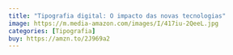 ```yaml
---
title: "Tipografia digital: O impacto das novas tecnologias"
image: https://m.media-amazon.com/images/I/417iu-2QeeL.jpg
categories: [Tipografia]
buy: https://amzn.to/2J969a2
---
```

